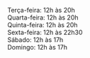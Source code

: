 <p class="has-small-text">
Terça-feira: 12h às 20h<br>
Quarta-feira: 12h às 20h<br>
Quinta-feira: 12h às 20h<br>
Sexta-feira: 12h às 22h30<br>
Sábado: 12h às 17h<br>
Domingo: 12h às 17h</p>
